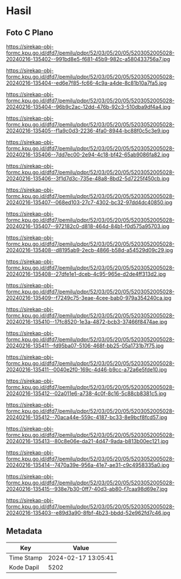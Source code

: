 # Hasil

## Foto C Plano

https://sirekap-obj-formc.kpu.go.id/dfd7/pemilu/pdpr/52/03/05/20/05/5203052005028-20240216-135402--991bd8e5-f681-45b9-982c-a580433756a7.jpg

https://sirekap-obj-formc.kpu.go.id/dfd7/pemilu/pdpr/52/03/05/20/05/5203052005028-20240216-135404--ed6e7f85-fc66-4c9a-a4de-8c81b10a7fa5.jpg

https://sirekap-obj-formc.kpu.go.id/dfd7/pemilu/pdpr/52/03/05/20/05/5203052005028-20240216-135404--96b9c2ac-12dd-476b-92c3-510dba9df4a4.jpg

https://sirekap-obj-formc.kpu.go.id/dfd7/pemilu/pdpr/52/03/05/20/05/5203052005028-20240216-135405--f1a9c0d3-2236-4fa0-8944-bc88f0c5c3e9.jpg

https://sirekap-obj-formc.kpu.go.id/dfd7/pemilu/pdpr/52/03/05/20/05/5203052005028-20240216-135406--7dd7ec00-2e94-4c18-bf42-65ab9086fa82.jpg

https://sirekap-obj-formc.kpu.go.id/dfd7/pemilu/pdpr/52/03/05/20/05/5203052005028-20240216-135406--3f1d7d3c-735e-48a8-8bd2-5d7225f450cb.jpg

https://sirekap-obj-formc.kpu.go.id/dfd7/pemilu/pdpr/52/03/05/20/05/5203052005028-20240216-135407--068ed103-27c7-4302-bc32-97dd4dc40850.jpg

https://sirekap-obj-formc.kpu.go.id/dfd7/pemilu/pdpr/52/03/05/20/05/5203052005028-20240216-135407--972182c0-d818-464d-84b1-f0d575a95703.jpg

https://sirekap-obj-formc.kpu.go.id/dfd7/pemilu/pdpr/52/03/05/20/05/5203052005028-20240216-135408--d8195ab9-2ecb-4866-b58d-a54529d09c29.jpg

https://sirekap-obj-formc.kpu.go.id/dfd7/pemilu/pdpr/52/03/05/20/05/5203052005028-20240216-135408--27dfe1e1-dceb-4c95-965e-d2de4ff313d2.jpg

https://sirekap-obj-formc.kpu.go.id/dfd7/pemilu/pdpr/52/03/05/20/05/5203052005028-20240216-135409--f7249c75-3eae-4cee-bab0-979a354240ca.jpg

https://sirekap-obj-formc.kpu.go.id/dfd7/pemilu/pdpr/52/03/05/20/05/5203052005028-20240216-135410--17fc8520-1e3a-4872-bcb3-37466f8474ae.jpg

https://sirekap-obj-formc.kpu.go.id/dfd7/pemilu/pdpr/52/03/05/20/05/5203052005028-20240216-135411--fd95ba07-5106-468f-bb25-05a1731b7f75.jpg

https://sirekap-obj-formc.kpu.go.id/dfd7/pemilu/pdpr/52/03/05/20/05/5203052005028-20240216-135411--0040e2f0-169c-4d46-b9cc-a72a6e5fde10.jpg

https://sirekap-obj-formc.kpu.go.id/dfd7/pemilu/pdpr/52/03/05/20/05/5203052005028-20240216-135412--02a011e6-a738-4c0f-8c16-5c88cb8381c5.jpg

https://sirekap-obj-formc.kpu.go.id/dfd7/pemilu/pdpr/52/03/05/20/05/5203052005028-20240216-135412--70aca44e-559c-4187-bc33-8e9bcf8fcd57.jpg

https://sirekap-obj-formc.kpu.go.id/dfd7/pemilu/pdpr/52/03/05/20/05/5203052005028-20240216-135413--80c8e06e-da21-4d47-9ada-b813b00ec121.jpg

https://sirekap-obj-formc.kpu.go.id/dfd7/pemilu/pdpr/52/03/05/20/05/5203052005028-20240216-135414--7470a39e-956a-41e7-ae31-c9c4958335a0.jpg

https://sirekap-obj-formc.kpu.go.id/dfd7/pemilu/pdpr/52/03/05/20/05/5203052005028-20240216-135415--938e7b30-0ff7-40d3-ab80-f7caa98d69e7.jpg

https://sirekap-obj-formc.kpu.go.id/dfd7/pemilu/pdpr/52/03/05/20/05/5203052005028-20240216-135403--e89d3a90-8fbf-4b23-bbdd-52e962fd7c46.jpg


## Metadata

| Key        | Value               |
| ---------- | ------------------- |
| Time Stamp | 2024-02-17 13:05:41 |
| Kode Dapil | 5202                |



